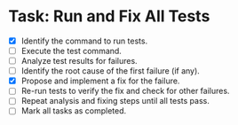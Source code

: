 # Task: Run and Fix All Tests

- [x] Identify the command to run tests.
- [ ] Execute the test command.
- [ ] Analyze test results for failures.
- [ ] Identify the root cause of the first failure (if any).
- [x] Propose and implement a fix for the failure.
- [ ] Re-run tests to verify the fix and check for other failures.
- [ ] Repeat analysis and fixing steps until all tests pass.
- [ ] Mark all tasks as completed.
